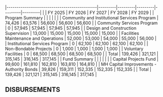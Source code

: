|----------------------------------------------|---------|---------|---------|---------|---------|
|                                              | FY 2025 | FY 2026 | FY 2027 | FY 2028 | FY 2029 |
| Program Summary                              |         |         |         |         |         |
| Community and Institutional Services Program | 74,426  | 63,576  | 56,600  | 56,600  | 56,600  |
| Community Services Program                   | 0       | 57,945  | 57,945  | 57,945  | 57,945  |
| Design and Construction Supervision          | 13,000  | 15,000  | 15,000  | 15,000  | 15,000  |
| Facilities Maintenance and Operations        | 52,000  | 53,000  | 54,000  | 55,000  | 56,000  |
| Institutional Services Program               | 0       | 62,100  | 62,100  | 62,100  | 62,100  |
| Non-Bondable Projects                        | 0       | 1,000   | 1,000   | 1,000   | 1,000   |
| Voluntary Facilities                         | 0       | 68,500  | 68,500  | 68,500  | 68,500  |
| Total                                        | 139,426 | 321,121 | 315,145 | 316,145 | 317,145 |
| Fund Summary                                 |         |         |         |         |         |
| Capital Projects Fund                        | 99,600  | 161,810 | 162,810 | 163,810 | 164,810 |
| MH Capital Improvements - Authority Bonds    | 39,826  | 159,311 | 152,335 | 152,335 | 152,335 |
| Total                                        | 139,426 | 321,121 | 315,145 | 316,145 | 317,145 |

## **DISBURSEMENTS**